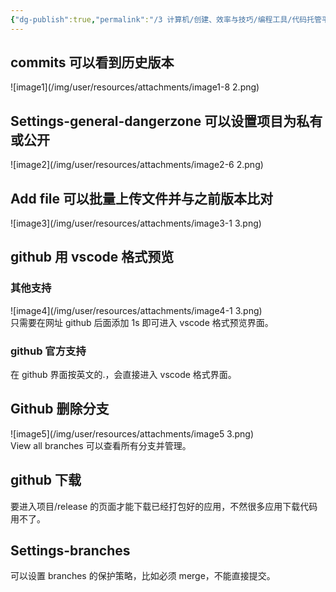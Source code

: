 ```yaml
---
{"dg-publish":true,"permalink":"/3 计算机/创建、效率与技巧/编程工具/代码托管平台/github/github网页版操作/","title":"github网页版操作"}
---
```



## commits 可以看到历史版本
![image1](/img/user/resources/attachments/image1-8 2.png)

## Settings-general-dangerzone 可以设置项目为私有或公开
![image2](/img/user/resources/attachments/image2-6 2.png)
## Add file 可以批量上传文件并与之前版本比对
![image3](/img/user/resources/attachments/image3-1 3.png)
## github 用 vscode 格式预览
### 其他支持
![image4](/img/user/resources/attachments/image4-1 3.png)  
只需要在网址 github 后面添加 1s 即可进入 vscode 格式预览界面。
### github 官方支持
在 github 界面按英文的.，会直接进入 vscode 格式界面。
## Github 删除分支
![image5](/img/user/resources/attachments/image5 3.png)  
View all branches 可以查看所有分支并管理。
## github 下载
要进入项目/release 的页面才能下载已经打包好的应用，不然很多应用下载代码用不了。
## Settings-branches
可以设置 branches 的保护策略，比如必须 merge，不能直接提交。